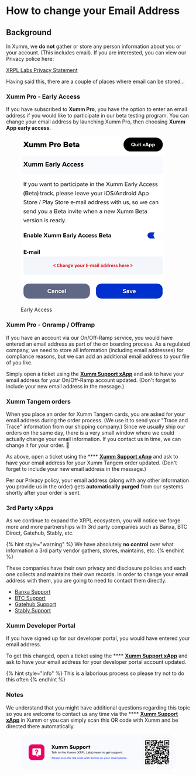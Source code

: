 # How to change your Email Address

## Background

In Xumm, we **do not** gather or store any person information about you or your account. (This includes email). If you are interested, you can view our Privacy police here:

[XRPL Labs Privacy Statement](https://xrpl-labs.com/static/documents/XRPL-Labs-Privacy-Statement-V1.pdf)

Having said this, there are a couple of places where email can be stored...

### **Xumm Pro - Early Access**&#x20;

If you have subscribed to **Xumm Pro**, you have the option to enter an email address if you would like to participate in our beta testing program. You can change your email address by launching Xumm Pro, then choosing **Xumm App early access**.&#x20;

<figure><img src="../.gitbook/assets/Email 2.png" alt=""><figcaption><p>Early Access</p></figcaption></figure>

### **Xumm Pro - Onramp / Offramp**&#x20;

If you have an account via our On/Off-Ramp service, you would have entered an email address as part of the on boarding process. As a regulated company, we need to store all information (including email addresses) for compliance reasons, but we can add an additional email address to your file of you like.

Simply open a ticket using the [**Xumm Support xApp**](https://xumm.app/detect/xapp:xumm.support?ref=helpcenter) and ask to have your email address for your On/Off-Ramp account updated. (Don't forget to include your new email address in the message.)&#x20;

### Xumm Tangem orders

When you place an order for Xumm Tangem cards, you are asked for your email address during the order process. (We use it to send your "Trace and Trace" information from our shipping company.) Since we usually ship our orders on the same day, there is a very small window where we could actually change your email information. If you contact us in time, we can change it for your order. 🤞

As above, open a ticket using the **** [**Xumm Support xApp**](https://xumm.app/detect/xapp:xumm.support?ref=helpcenter) and ask to have your email address for your Xumm Tangem order updated. (Don't forget to include your new email address in the message.)

Per our Privacy policy, your email address (along with any other information you provide us in the order) gets **automatically purged** from our systems shortly after your order is sent.

### **3rd Party xApps**&#x20;

As we continue to expand the XRPL ecosystem, you will notice we forge more and more partnerships with 3rd party companies such as Banxa, BTC Direct, Gatehub, Stably, etc.

{% hint style="warning" %}
We have absolutely **no control** over what information a 3rd party vendor gathers, stores, maintains, etc.&#x20;
{% endhint %}

These companies have their own privacy and disclosure policies and each one collects and maintains their own records. In order to change your email address with them, you are going to need to contact them directly.

* [Banxa Support](https://support.banxa.com/en/support/tickets/new)
* [BTC Support](https://support.btcdirect.eu/hc/en-gb/requests/new)
* [Gatehub Support](https://support.gatehub.net/hc/en-us/requests/new)
* [Stably Support](https://www.stably.io/contact/)

### **Xumm Developer Portal**&#x20;

If you have signed up for our developer portal, you would have entered your email address.

To get this changed, open a ticket using the **** [**Xumm Support xApp**](https://xumm.app/detect/xapp:xumm.support?ref=helpcenter) and ask to have your email address for your developer portal account updated.&#x20;

{% hint style="info" %}
This is a laborious process so please try not to do this often
{% endhint %}

### **Notes**

We understand that you might have additional questions regarding this topic so you are welcome to contact us any time via the **** [**Xumm Support xApp**](https://xumm.app/detect/xapp:xumm.support?ref=helpcenter) in Xumm or you can simply scan this QR code with Xumm and be directed there automatically.

<figure><img src="../.gitbook/assets/Support banner Xumm.png" alt=""><figcaption></figcaption></figure>
